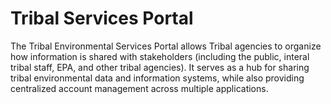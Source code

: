 # Tribal Services Portal
The Tribal Environmental Services Portal allows Tribal agencies to organize how information is shared with stakeholders (including the public, interal tribal staff, EPA, and other tribal agencies). It serves as a hub for sharing tribal environmental data and information systems, while also providing centralized account management across multiple applications.




